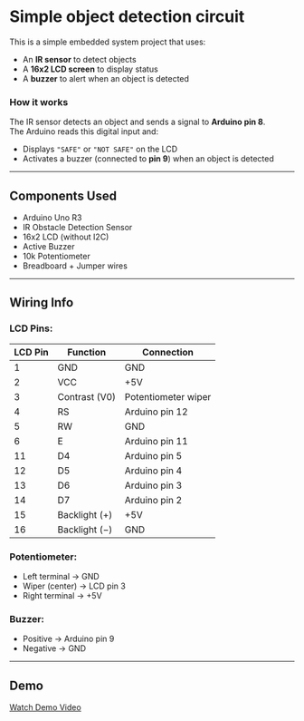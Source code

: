 # Simple object detection circuit

This is a simple embedded system project that uses:
- An **IR sensor** to detect objects
- A **16x2 LCD screen** to display status
- A **buzzer** to alert when an object is detected

### How it works
The IR sensor detects an object and sends a signal to **Arduino pin 8**.  
The Arduino reads this digital input and:
- Displays `"SAFE"` or `"NOT SAFE"` on the LCD
- Activates a buzzer (connected to **pin 9**) when an object is detected

---

## Components Used
- Arduino Uno R3
- IR Obstacle Detection Sensor
- 16x2 LCD (without I2C)
- Active Buzzer
- 10k Potentiometer
- Breadboard + Jumper wires

---

## Wiring Info

### LCD Pins:
| LCD Pin | Function              | Connection         |
|---------|-----------------------|--------------------|
| 1       | GND                   | GND                |
| 2       | VCC                   | +5V                |
| 3       | Contrast (V0)         | Potentiometer wiper|
| 4       | RS                    | Arduino pin 12     |
| 5       | RW                    | GND                |
| 6       | E                     | Arduino pin 11     |
| 11      | D4                    | Arduino pin 5      |
| 12      | D5                    | Arduino pin 4      |
| 13      | D6                    | Arduino pin 3      |
| 14      | D7                    | Arduino pin 2      |
| 15      | Backlight (+)         | +5V                |
| 16      | Backlight (−)         | GND                |

### Potentiometer:
- Left terminal → GND  
- Wiper (center) → LCD pin 3  
- Right terminal → +5V

### Buzzer:
- Positive → Arduino pin 9  
- Negative → GND

---

## Demo

[Watch Demo Video](https://youtube.com/shorts/0UVIwQNi9Zo)
